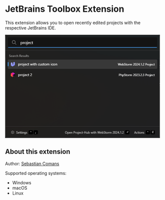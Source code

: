 # JetBrains Toolbox Extension

This extension allows you to open recently edited projects with the respective JetBrains IDE.

![Example](example.png)

## About this extension

Author: [Sebastian Comans](https://github.com/scomans)

Supported operating systems:

-   Windows
-   macOS
-   Linux
